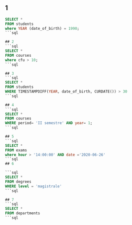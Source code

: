 ## 1

````sql
SELECT *
FROM students
where YEAR (date_of_birth) = 1990;
```sql

## 2
```sql
SELECT *
FROM courses
where cfu > 10;
```sql

## 3
```sql
SELECT *
FROM students
WHERE TIMESTAMPDIFF(YEAR, date_of_birth, CURDATE()) > 30
```sql

## 4
```sql
SELECT *
FROM courses
WHERE period= 'II semestre' AND year= 1;
```sql

## 5
```sql
SELECT *
FROM exams
where hour > '14:00:00' AND date ='2020-06-26'
```sql
## 6

```sql
SELECT *
FROM degrees
WHERE level = 'magistrale'
```sql

## 7
```sql
SELECT *
FROM departments
```sql
````
